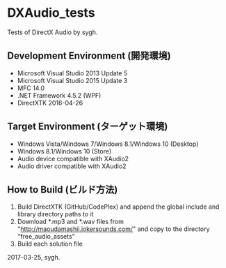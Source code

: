 ﻿# DXAudio_tests
Tests of DirectX Audio by sygh.

## Development Environment (開発環境)
* Microsoft Visual Studio 2013 Update 5
* Microsoft Visual Studio 2015 Update 3
* MFC 14.0
* .NET Framework 4.5.2 (WPF)
* DirectXTK 2016-04-26

## Target Environment (ターゲット環境)
* Windows Vista/Windows 7/Windows 8.1/Windows 10 (Desktop)
* Windows 8.1/Windows 10 (Store)
* Audio device compatible with XAudio2
* Audio driver compatible with XAudio2

## How to Build (ビルド方法)
1. Build DirectXTK (GitHub/CodePlex) and append the global include and library directory paths to it
1. Download *.mp3 and *.wav files from "http://maoudamashii.jokersounds.com/" and copy to the directory "free_audio_assets"
1. Build each solution file

2017-03-25, sygh.
